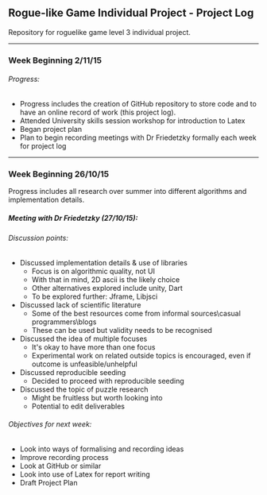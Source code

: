 ## Rogue-like Game Individual Project - Project Log  
Repository for roguelike game level 3 individual project.


---

### Week Beginning 2/11/15
###### Progress:
* Progress includes the creation of GitHub repository to store code and to have an online record of work (this project log). 
* Attended University skills session workshop for introduction to Latex
* Began project plan
* Plan to begin recording meetings with Dr Friedetzky formally each week for project log


---
### Week Beginning 26/10/15
 Progress includes all research over summer into different algorithms and implementation details.

#####  Meeting with Dr Friedetzky (27/10/15):
###### Discussion points:
* Discussed implementation details & use of libraries
    - Focus is on algorithmic quality, not UI
    - With that in mind, 2D ascii is the likely choice
    - Other alternatives explored include unity, Dart
    - To be explored further: Jframe, Libjsci
* Discussed lack of scientific literature
    - Some of the best resources come from informal sources\casual programmers\blogs
    - These can be used but validity needs to be recognised
* Discussed the idea of multiple focuses
    - It's okay to have more than one focus
    - Experimental work on related outside topics is encouraged, even if outcome is unfeasible/unhelpful
* Discussed reproducible seeding
    - Decided to proceed with reproducible seeding
* Discussed the topic of puzzle research
    - Might be fruitless but worth looking into
    - Potential to edit deliverables
 
###### Objectives for next week:
* Look into ways of formalising and recording ideas
* Improve recording process
* Look at GitHub or similar
* Look into use of Latex for report writing
* Draft Project Plan


